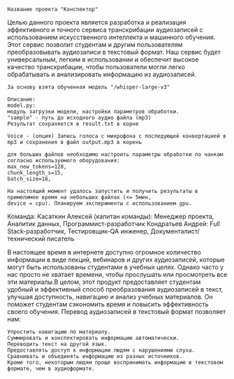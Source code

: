     Название проекта "Конспектор"
Целью данного проекта является разработка и реализация эффективного и точного сервиса транскрибации аудиозаписей 
с использованием искусственного интеллекта и машинного обучения. Этот сервис позволит студентам и другим пользователям 
преобразовывать аудиозаписи в текстовый формат. Наш сервис будет универсальным, легким в использовании и обеспечит 
высокое качество транскрибации, чтобы пользователи могли легко обрабатывать и анализировать информацию из аудиозаписей.

    За основу взята обученная модель "/whisper-large-v3"

    Описание:
    model.py:
    модуль загрузки модели, настройки параметров обработки.
    "sample" - путь до исходного аудио файла (mp3)  
    Результат сохраняется в result.txt в корне
    
    Voice - (опция) Запись голоса с микрофона с последующей конвертацией в mp3 и сохранения в файл output.mp3 в корень
    
    для больших файлов необходимо настроить параметры обработки по чанкам согласно используемого оборудования: 
    max_new_tokens=128,
    chunk_length_s=15,
    batch_size=16,
    
    На настоящий момент удалось запустить и получить результаты в примелимое время на небольших файлах (<= 5мин, 
    device = cpu). Планируем эксперименты с использованием gpu.

Команда: 
Касаткин Алексей (капитан команды): Менеджер проекта, Аналитик данных, Программист-разработчик 
Кондратьев Андрей: Full Stack-разработчик, Тестировщик-QA инженер, Документалист/технический писатель
    
В настоящее время в интернете доступно огромное количество информации в виде лекций, вебинаров и других аудиозаписей, 
которые могут быть использованы студентами в учебных целях. Однако часто у нас просто не хватает времени, чтобы прослушать 
или просмотреть все эти материалы.В целом, этот продукт предоставляет студентам удобный и эффективный способ преобразования 
аудиозаписей в текст, улучшая доступность, навигацию и анализ учебных материалов. Он поможет студентам сэкономить время и повысить 
эффективность своего обучения. Перевод аудиозаписей в текстовый формат позволяет нам: 
   
    Упростить навигацию по материалу. 
    Суммировать и конспектировать информацию автоматически. 
    Переводить текст на другой язык. 
    Предоставлять доступ к информации людям с нарушениями слуха. 
    Сравнивать и объединять информацию из разных источников. 
    Кроме того, некоторым людям проще воспринимать информацию в текстовом формате, чем в аудиоформате.  

